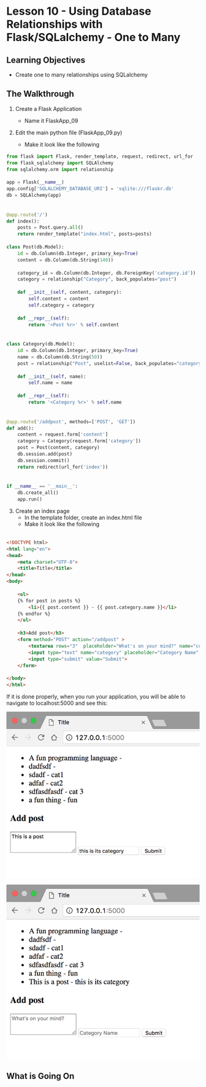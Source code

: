 # Lesson 10 - Using Database Relationships with Flask/SQLalchemy - One to Many

## Learning Objectives
* Create one to many relationships using SQLalchemy

## The Walkthrough
1. Create a Flask Application
	* Name it FlaskApp_09

2. Edit the main python file (FlaskApp_09.py)
	* Make it look like the following
    
```python
from flask import Flask, render_template, request, redirect, url_for
from flask_sqlalchemy import SQLAlchemy
from sqlalchemy.orm import relationship

app = Flask(__name__)
app.config['SQLALCHEMY_DATABASE_URI'] = 'sqlite:///flaskr.db'
db = SQLAlchemy(app)


@app.route('/')
def index():
    posts = Post.query.all()
    return render_template("index.html", posts=posts)

class Post(db.Model):
    id = db.Column(db.Integer, primary_key=True)
    content = db.Column(db.String(140))

    category_id = db.Column(db.Integer, db.ForeignKey('category.id'))
    category = relationship("Category", back_populates="post")

    def __init__(self, content, category):
        self.content = content
        self.category = category

    def __repr__(self):
        return '<Post %r>' % self.content


class Category(db.Model):
    id = db.Column(db.Integer, primary_key=True)
    name = db.Column(db.String(50))
    post = relationship("Post", uselist=False, back_populates="category")

    def __init__(self, name):
        self.name = name

    def __repr__(self):
        return '<Category %r>' % self.name


@app.route('/addpost', methods=['POST', 'GET'])
def add():
    content = request.form['content']
    category = Category(request.form['category'])
    post = Post(content, category)
    db.session.add(post)
    db.session.commit()
    return redirect(url_for('index'))


if __name__ == '__main__':
    db.create_all()
    app.run()
```

3. Create an index page
	* In the template folder, create an index.html file
	* Make it look like the following
    
    
```html

<!DOCTYPE html>
<html lang="en">
<head>
    <meta charset="UTF-8">
    <title>Title</title>
</head>
<body>

    <ul>
    {% for post in posts %}
        <li>{{ post.content }} - {{ post.category.name }}</li>
    {% endfor %}
    </ul>

    <h3>Add post</h3>
    <form method="POST" action="/addpost" >
        <textarea rows="3"  placeholder="What's on your mind?" name="content"></textarea>
        <input type="text" name="category" placeholder="Category Name" required="true">
        <input type="submit" value="Submit">
    </form>

</body>
</html>

```

If it is done properly, when you run your application, you will be able to navigate to localhost:5000 and see this:

![Using Database Relationships with Flask/SQLalchemy - One to One](img/lesson10a.png)

![Using Database Relationships with Flask/SQLalchemy - One to One](img/lesson10b.png)

## What is Going On